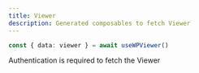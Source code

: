 ```yaml
---
title: Viewer
description: Generated composables to fetch Viewer
---
```


```ts twoslash
const { data: viewer } = await useWPViewer()
```
Authentication is required to fetch the Viewer

